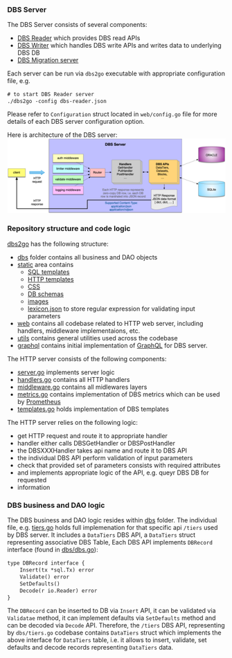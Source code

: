 ### DBS Server
The DBS Server consists of several components:

- [DBS Reader](DBSReader.md) which provides DBS read APIs
- [DBS Writer](DBSWriter.md) which handles DBS write APIs and writes data to underlying DBS DB
- [DBS Migration server](MigrationServer.md)

Each server can be run via `dbs2go` executable with appropriate configuration
file, e.g.

```
# to start DBS Reader server
./dbs2go -config dbs-reader.json
```
Please refer to `Configuration` struct located in `web/config.go` file for more
details of each DBS server configuration option.

Here is architecture of the DBS server:
![DBS Server Architecture](images/DBSServer.png)

### Repository structure and code logic
[dbs2go](https://github.com/vkuznet/dbs2go) has the following structure:
- [dbs](https://github.com/vkuznet/dbs2go/tree/master/dbs)
  folder contains all business and DAO objects
- [static](https://github.com/vkuznet/dbs2go/tree/master/static) area contains 
  - [SQL templates](https://github.com/vkuznet/dbs2go/tree/master/static/sql)
  - [HTTP templates](https://github.com/vkuznet/dbs2go/tree/master/static/templates)
  - [CSS](https://github.com/vkuznet/dbs2go/tree/master/static/css)
  - [DB schemas](https://github.com/vkuznet/dbs2go/tree/master/static/schema)
  - [images](https://github.com/vkuznet/dbs2go/tree/master/static/images)
  - [lexicon.json](https://github.com/vkuznet/dbs2go/blob/master/static/lexicon.json)
  to store regular expression for validating input parameters
- [web](https://github.com/vkuznet/dbs2go/tree/master/web) contains all
  codebase related to HTTP web server, including handlers, middleware
  implementaions, etc.
- [utils](https://github.com/vkuznet/dbs2go/tree/master/utils) contains general
  utilities used across the codebase
- [graphql](https://github.com/vkuznet/dbs2go/tree/master/graphql) contains
  initial implementation of [GraphQL](https://graphql.org/) for DBS server.

The HTTP server consists of the following components:
- [server.go](https://github.com/vkuznet/dbs2go/blob/master/web/server.go)
  implements server logic
- [handlers.go](https://github.com/vkuznet/dbs2go/blob/master/web/handlers.go)
  contains all HTTP handlers
- [middleware.go](https://github.com/vkuznet/dbs2go/blob/master/web/middleware.go)
  contains all midlewares layers
- [metrics.go](https://github.com/vkuznet/dbs2go/blob/master/web/templates.go)
  contains implementation of DBS metrics which can be used by
  [Prometheus](https://prometheus.io/)
- [templates.go](https://github.com/vkuznet/dbs2go/blob/master/web/templates.go)
  holds implementation of DBS templates

The HTTP server relies on the following logic:
- get HTTP request and route it to appropriate handler
- handler either calls DBSGetHandler or DBSPostHandler
- the DBSXXXHandler takes api name and route it to DBS API
- the individual DBS API perform validation of input parameters
- check that provided set of parameters consists with required attributes
- and implements appropriate logic of the API, e.g. queyr DBS DB for requested
- information

### DBS business and DAO logic
The DBS business and DAO logic resides within
[dbs](https://github.com/vkuznet/dbs2go/blob/master/dbs) folder.
The individual file, e.g.
[tiers.go](https://github.com/vkuznet/dbs2go/blob/master/dbs/tiers.go)
holds full implemenation for that specific api `/tiers` used by DBS server.
It includes a `DataTiers` DBS API, a `DataTiers` struct representing
associative DBS Table, Each DBS API implements `DBRecord` interface (found in
[dbs/dbs.go](https://github.com/vkuznet/dbs2go/blob/master/dbs/dbs.go)):
```
type DBRecord interface {
	Insert(tx *sql.Tx) error
	Validate() error
	SetDefaults()
	Decode(r io.Reader) error
}
```
The `DBRecord` can be inserted to DB via `Insert` API, it can be
validated via `Validatae` method, it can implement defaults via
`SetDefaults` method and can be decoded via `Decode` API. Therefore,
the `/tiers` DBS API, representing by `dbs/tiers.go` codebase contains
`DataTiers` struct which implements the above interface for `DataTiers`
table, i.e. it allows to insert, validate, set defaults and decode
records representing `DataTiers` data.
